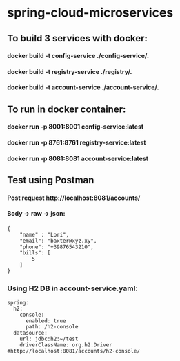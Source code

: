 # spring-cloud-microservices

## To build 3 services with docker: 
 #### docker build -t config-service ./config-service/.
 #### docker build -t registry-service ./registry/.
 #### docker build -t account-service ./account-service/.

## To run in docker container:
#### docker run -p 8001:8001 config-service:latest
#### docker run -p 8761:8761 registry-service:latest
#### docker run -p 8081:8081 account-service:latest

## Test using Postman
#### Post request http://localhost:8081/accounts/
#### Body -> raw -> json:
#### 
	{
		"name" : "Lori",
		"email": "baxter@xyz.xy",
		"phone": "+39876543210",
		"bills": [
			5
		]
	} 
#### 

### Using H2 DB in account-service.yaml:

	spring:
	  h2:
	    console:
	      enabled: true
	      path: /h2-console
	  datasource:
	    url: jdbc:h2:~/test
	    driverClassName: org.h2.Driver
	#http://localhost:8081/accounts/h2-console/




